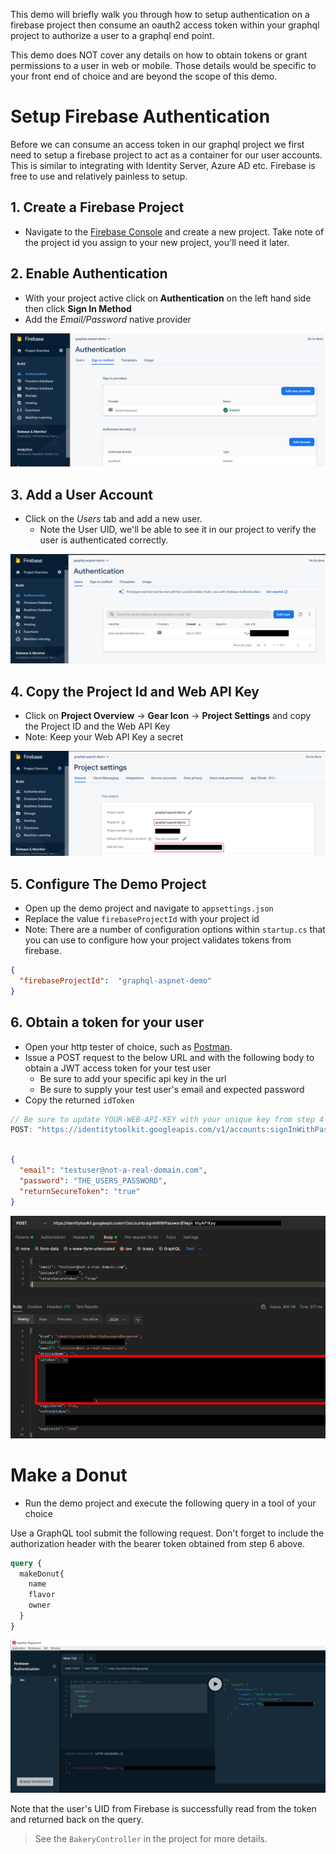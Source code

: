This demo will briefly walk you through how to setup authentication on a firebase project then consume an oauth2 access token within your graphql project to authorize a user to a graphql end point.

This demo does NOT cover any details on how to obtain tokens or grant permissions to a user in web or mobile. Those details would be specific to your front end of choice and are beyond the scope of this demo.

# Setup Firebase Authentication
Before we can consume an access token in our graphql project we first need to setup a firebase project to act as a container for our user accounts. This is similar to integrating with Identity Server, Azure AD etc. Firebase is free to use and relatively painless to setup.

## **1. Create a Firebase Project**
- Navigate to the [Firebase Console](https://console.firebase.google.com/) and create a new project. Take note of the project id you assign to your new project, you'll need it later.


## **2. Enable Authentication**

 - With your project active click on **Authentication** on the left hand side then click **Sign In Method**
 - Add the *Email/Password* native provider

![Enable EmailPassword Provider](images/1.PNG)

## **3. Add a User Account**

 -  Click on the *Users* tab and add a new user. 
    - Note the User UID, we'll be able to see it in our project to verify the user is authenticated correctly.
  
![Add a New User](images/2.PNG)

##  **4. Copy the Project Id and Web API Key**
- Click on **Project Overview** -> **Gear Icon** -> **Project Settings** and copy the Project ID and the Web API Key
- Note: Keep your Web API Key a secret
  
![Copy Project Details](images/3.PNG)

## **5. Configure The Demo Project**
* Open up the demo project and navigate to `appsettings.json`
* Replace the value `firebaseProjectId` with your project id
* Note: There are a number of configuration options within `startup.cs` that you can use to configure how your project validates tokens from firebase. 
```json
{
  "firebaseProjectId":  "graphql-aspnet-demo"
}
```
## **6. Obtain a token for your user**
 - Open your http tester of choice, such as [Postman](https://www.postman.com/).
 - Issue a POST request to the below URL and with the following body to obtain a JWT access token for your test user
   - Be sure to add your specific api key in the url
   - Be sure to supply your test user's email and expected password
- Copy the returned `idToken`


```js
// Be sure to update YOUR-WEB-API-KEY with your unique key from step 4
POST: "https://identitytoolkit.googleapis.com/v1/accounts:signInWithPassword?key=YOUR-WEB-API-KEY"
```
```json

{
  "email": "testuser@not-a-real-domain.com",
  "password": "THE_USERS_PASSWORD",
  "returnSecureToken": "true"
}
```

![Issued Id Token](images/4.png)

# Make a Donut
- Run the demo project and execute the following query in a tool of your choice

Use a GraphQL tool submit the following request. Don't forget to include the authorization header with the bearer token obtained from step 6 above.

```graphql
query {
  makeDonut{
    name
    flavor
    owner
  }
}
```
![Issued Id Token](images/5.png)

Note that the user's UID from Firebase is successfully read from the token and returned back on the query.

> See the `BakeryController` in the project for more details.